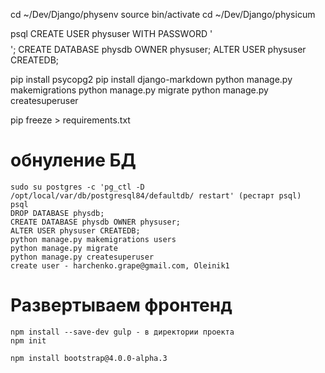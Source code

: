 cd ~/Dev/Django/physenv
source bin/activate
cd ~/Dev/Django/physicum

psql
CREATE USER physuser WITH PASSWORD '$$$$';
CREATE DATABASE physdb OWNER physuser;
ALTER USER physuser CREATEDB;

pip install psycopg2
pip install django-markdown
python manage.py makemigrations
python manage.py migrate
python manage.py createsuperuser

pip freeze > requirements.txt


# обнуление БД

```
sudo su postgres -c 'pg_ctl -D /opt/local/var/db/postgresql84/defaultdb/ restart' (рестарт psql)
psql
DROP DATABASE physdb;
CREATE DATABASE physdb OWNER physuser;
ALTER USER physuser CREATEDB;
python manage.py makemigrations users
python manage.py migrate
python manage.py createsuperuser
create user - harchenko.grape@gmail.com, Oleinik1
```

# Развертываем фронтенд #
```
npm install --save-dev gulp - в директории проекта
npm init

npm install bootstrap@4.0.0-alpha.3
```
